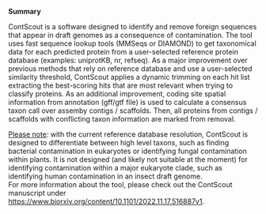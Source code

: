 **Summary**

ContScout is a software designed to identify and remove foreign sequences that appear in draft genomes as a consequence of contamination. The tool uses fast sequence lookup tools (MMSeqs or DIAMOND) to get taxonomical data for each predicted protein from a user-selected reference protein database (examples: uniprotKB, nr, refseq). As a major improvement over previous methods that rely on reference database and use a user-selected similarity threshold, ContScout applies a dynamic trimming on each hit list extracting the best-scoring hits that are most relevant when trying to classify proteins.
As an additional improvement, coding site spatial information from annotation (gff/gtf file) is used to calculate a consensus taxon call over assemby contigs / scaffolds. Then, all proteins from contigs / scaffolds with conflicting taxon information are marked from removal.  
  
<u>Please note</u>: with the current reference database resolution, ContScout is designed to differentiate between high level taxons, such as finding bacterial contamination in eukaryotes or identifying fungal contamination within plants. It is not designed (and likely not suitable at the moment) for identifying contamination within a major eukaryote clade, such as identifying human contamination in an insect draft genome.  
For more information about the tool, please check out the ContScout manuscript under https://www.biorxiv.org/content/10.1101/2022.11.17.516887v1.  


